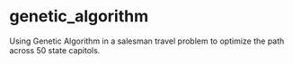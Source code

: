 # genetic_algorithm

Using Genetic Algorithm in a salesman travel problem to optimize the path across 50 state capitols. 
